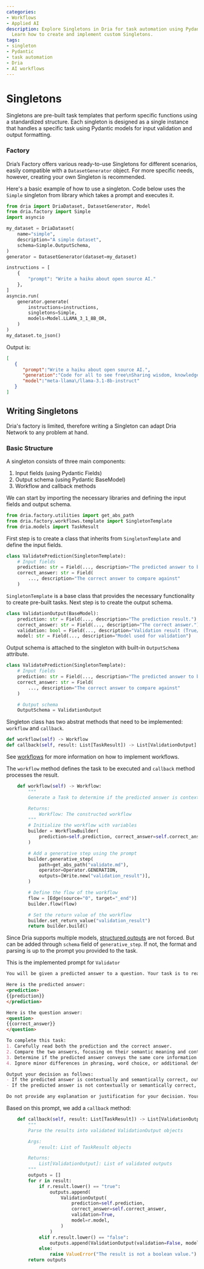 ```yaml
---
categories:
- Workflows
- Applied AI
description: Explore Singletons in Dria for task automation using Pydantic models.
  Learn how to create and implement custom Singletons.
tags:
- singleton
- Pydantic
- task automation
- Dria
- AI workflows
---
```


# Singletons

Singletons are pre-built task templates that perform specific functions using a standardized structure. 
Each singleton is designed as a single instance that handles a specific task using Pydantic models for input validation and output formatting.

### Factory

Dria’s Factory offers various ready-to-use Singletons for different scenarios, easily compatible with a `DatasetGenerator` object. 
For more specific needs, however, creating your own Singleton is recommended.

Here's a basic example of how to use a singleton. Code below uses the `Simple` singleton from library which takes a prompt and executes it. 

```python
from dria import DriaDataset, DatasetGenerator, Model
from dria.factory import Simple
import asyncio

my_dataset = DriaDataset(
    name="simple",
    description="A simple dataset",
    schema=Simple.OutputSchema,
)
generator = DatasetGenerator(dataset=my_dataset)

instructions = [
    {
        "prompt": "Write a haiku about open source AI."
    },
]
asyncio.run(
    generator.generate(
        instructions=instructions,
        singletons=Simple,
        models=Model.LLAMA_3_1_8B_OR,
    )
)
my_dataset.to_json()

```

Output is:

```json
[
   {
      "prompt":"Write a haiku about open source AI.",
      "generation":"Code for all to see free\nSharing wisdom, knowledge flows\nHumanity's gift back",
      "model":"meta-llama\/llama-3.1-8b-instruct"
   }
]
```

## Writing Singletons

Dria's factory is limited, therefore writing a Singleton can adapt Dria Network to any problem at hand. 

### Basic Structure
A singleton consists of three main components:

1. Input fields (using Pydantic Fields)
2. Output schema (using Pydantic BaseModel)
3. Workflow and callback methods

We can start by importing the necessary libraries and defining the input fields and output schema.

```python
from dria.factory.utilities import get_abs_path
from dria.factory.workflows.template import SingletonTemplate
from dria.models import TaskResult
```

First step is to create a class that inherits from `SingletonTemplate` and define the input fields.

```python
class ValidatePrediction(SingletonTemplate):
    # Input fields
    prediction: str = Field(..., description="The predicted answer to be evaluated")
    correct_answer: str = Field(
        ..., description="The correct answer to compare against"
    )
```

`SingletonTemplate` is a base class that provides the necessary functionality to create pre-built tasks.
Next step is to create the output schema.

```python
class ValidationOutput(BaseModel):
    prediction: str = Field(..., description="The prediction result.")
    correct_answer: str = Field(..., description="The correct answer.")
    validation: bool = Field(..., description="Validation result (True/False)")
    model: str = Field(..., description="Model used for validation")
```

Output schema is attached to the singleton with built-in `OutputSchema` attribute. 

```python
class ValidatePrediction(SingletonTemplate):
    # Input fields
    prediction: str = Field(..., description="The predicted answer to be evaluated")
    correct_answer: str = Field(
        ..., description="The correct answer to compare against"
    )

    # Output schema
    OutputSchema = ValidationOutput
```

Singleton class has two abstrat methods that need to be implemented: `workflow` and `callback`.

```python
def workflow(self) -> Workflow
def callback(self, result: List[TaskResult]) -> List[ValidationOutput]
```

See [workflows](workflows.md) for more information on how to implement workflows.

The `workflow` method defines the task to be executed and `callback` method processes the result.

```python
    def workflow(self) -> Workflow:
        """
        Generate a Task to determine if the predicted answer is contextually and semantically correct.

        Returns:
            Workflow: The constructed workflow
        """
        # Initialize the workflow with variables
        builder = WorkflowBuilder(
            prediction=self.prediction, correct_answer=self.correct_answer
        )

        # Add a generative step using the prompt
        builder.generative_step(
            path=get_abs_path("validate.md"),
            operator=Operator.GENERATION,
            outputs=[Write.new("validation_result")],
        )

        # Define the flow of the workflow
        flow = [Edge(source="0", target="_end")]
        builder.flow(flow)

        # Set the return value of the workflow
        builder.set_return_value("validation_result")
        return builder.build()
```

Since Dria supports multiple models, [structured outputs](structured_outputs.md) are not forced. But can be added through `schema` field of `generative_step`. 
If not, the format and parsing is up to the prompt you provided to the task.

This is the implemented prompt for `Validator`

```markdown
You will be given a predicted answer to a question. Your task is to reason with your existing knowledge to evaluate if the predicted answer is correct or not.

Here is the predicted answer:
<prediction>
{{prediction}}
</prediction>

Here is the question answer:
<question>
{{correct_answer}}
</question>

To complete this task:
1. Carefully read both the prediction and the correct answer.
2. Compare the two answers, focusing on their semantic meaning and contextual relevance.
3. Determine if the predicted answer conveys the same core information and is contextually appropriate, even if the wording is different.
4. Ignore minor differences in phrasing, word choice, or additional details as long as the main point is correct.

Output your decision as follows:
- If the predicted answer is contextually and semantically correct, output only the word "true" (without quotes).
- If the predicted answer is not contextually or semantically correct, output only the word "false" (without quotes).

Do not provide any explanation or justification for your decision. Your entire response should consist of a single word: either "true" or "false".
```

Based on this prompt, we add a `callback` method:

```python
    def callback(self, result: List[TaskResult]) -> List[ValidationOutput]:
        """
        Parse the results into validated ValidationOutput objects

        Args:
            result: List of TaskResult objects

        Returns:
            List[ValidationOutput]: List of validated outputs
        """
        outputs = []
        for r in result:
            if r.result.lower() == "true":
                outputs.append(
                    ValidationOutput(
                        prediction=self.prediction,
                        correct_answer=self.correct_answer,
                        validation=True,
                        model=r.model,
                    )
                )
            elif r.result.lower() == "false":
                outputs.append(ValidationOutput(validation=False, model=r.model))
            else:
                raise ValueError("The result is not a boolean value.")
        return outputs
```